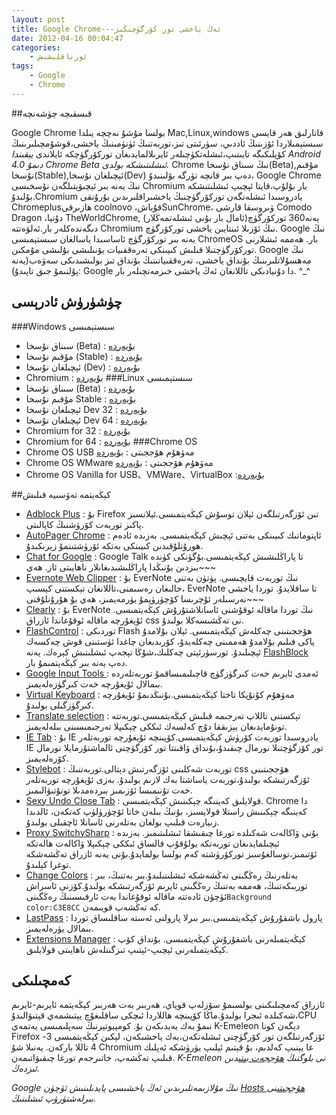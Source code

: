 ```yaml
--- 
layout: post
title: Google Chrome---ئەڭ ياخشى تور كۆرگۈچىڭىز
date: 2012-04-16 00:04:47
categories:
    - ئورتاقلىشىش
tags:
    - Google
    - Chrome
---
```


##قىسقىچە چۈشەنچە

Google Chrome بولسا مۇشۇ نەچچە يىلدا Mac,Linux,windows قاتارلىق ھەر قايسى سىستېمىلاردا ئۆزىنىڭ ئاددىي، سۈرئىتى تىز،توربەتنىڭ ئۈنۈمىنىڭ ياخشى،قوشۇمچىلىرىنىڭ كۆپلىكىگە تايىنىپ،ئىشلەتكۈچىلەر ئايرىلالمايدىغان توركۆرگۈچكە ئايلاندى *يېقىندا Android 4.0 دىمۇ Chrome Beta ئىشلىتىشكە بولدى.*
Chrome نىڭ سىناق نۇسخا(Beta),مۇقىم نۇسخا(Stable),ئېچىلغان نۇسخا(Dev) دەپ بىر قانچە تۈرگە بۆلىنىدۇ، Google Chrome  نىڭ يەنە بىر ئېچىۋېتىلگەن نۇسخىسى Chromium بار بۇلۇپ،قايتا ئېچىپ ئىشلىتىشكە بۇلىدۇ.Chromium يادروسىدا ئىشلەنگەن توركۆرگۈچنىڭ ياخشىراقلىرىدىن بۇرۇنقى Chromeplusھازىرقى coolnovo ،قۇياشSunChrome، ۋىروسقا قارشى Comodo Dragon ،دۇنيا TheWorldChrome, يەنە360 توركۆرگۈچ(ئامال بار بۇنى ئىشلەتمەڭلار) دىگەندەكلەر بار.ئەلۋەتتە Chromium نىڭ ئۆزىلا  ئىنتايىن ياخشى توركۆرگۈچ.
Google نىڭ يەنە بىر توركۆرگۈچ ئاساسىدا ياسالغان سىستېمىسى ChromeOS بار. ھەممە ئىشلارنى توركۆرگۈچتىلا قىلىش كىيىنكى تەرەققىيات يۆنىلىشى بۇلىشى مۇمكىن.
Google نىڭ مەھسۇلاتلىرىنىڭ بۇنداق ياخشى، تەرەققىياتىنىڭ بۇنداق تىز بولىشىدىكى سەۋەب(يەنە پۇلنىمۇ جىق تاپىدۇ): Google دا دۇنيادىكى تاللانغان ئەڭ ياخشى خىزمەتچىلەر بار. ^_^
## چۈشۈرۈش ئادرېسى
###Windows سىستېمىسى
* سىناق نۇسخا (Beta) : [بۇيەردە](http://www.google.com/chrome/eula.html?hl=zh-CN&extra=betachannel)   
* مۇقىم نۇسخا (Stable) : [بۇيەردە](http://www.google.com/chrome/eula.html?hl=zh-CN)     
* ئېچىلغان نۇسخا (Dev) : [بۇيەردە](http://www.google.com/chrome/eula.html?hl=zh-CN&extra=devchannel)    
* Chromium : [بۇيەردە](https://commondatastorage.googleapis.com/chromium-browser-continuous/index.html?path=Win/&sort=desc)
###Linux سىستېمىسى 
* سىناق نۇسخا (Beta) : [بۇيەردە](http://www.google.com/intl/en/landing/chrome/beta/)  
* مۇقىم نۇسخا Stable : [بۇيەردە](http://www.google.com/chrome/eula.html)  
* ئېچىلغان نۇسخا Dev 32 : [بۇيەردە](http://www.google.com/chrome/intl/en/eula_dev.html?dl=unstable_i386_deb)     
* ئېچىلغان نۇسخا Dev 64 : [بۇيەردە](http://www.google.com/chrome/intl/en/eula_dev.html?dl=unstable_amd64_deb)   
* Chromium for 32 : [بۇيەردە](http://commondatastorage.googleapis.com/chromium-browser-snapshots/index.html?path=Linux/&sort=desc)     
* Chromium for 64 : [بۇيەردە](http://commondatastorage.googleapis.com/chromium-browser-snapshots/index.html?path=Linux_x64/&sort=desc)
###Chrome OS
* Chrome OS USB مەۋھۇم ھۆججىتى : [بۇيەردە](http://chromeos.hexxeh.net/download.php?release=Flow&type=usb)    
* Chrome OS WMware مەۋھۇم ھۆججىتى : [بۇيەردە](http://chromeos.hexxeh.net/download.php?release=Flow&type=vmware)    
* Chrome OS Vanilla for USB、VMWare、VirtualBox :[بۇيەردە](http://chromeos.hexxeh.net/vanilla.php)


##كېڭەيتمە تەۋسىيە قىلىش
* [Adblock Plus](https://chrome.google.com/webstore/detail/cfhdojbkjhnklbpkdaibdccddilifddb) : بۇ Firefox تىن ئۆزگەرتىلگەن ئېلان توسۇش كېڭەيتمىسى.ئېلانسىز پاكىز توربەت كۆرۈشنىڭ كاپالىتى.   
* [AutoPager Chrome](https://chrome.google.com/webstore/detail/mmgagnmbebdebebbcleklifnobamjonh) : ئاپتوماتىك كىيىنكى بەتنى ئېچىش كېڭەيتمىسى. بەزىدە ئادەم ھورۇنلۇقىدىن كىيىنكى بەتكە ئۆرۈشتىنمۇ زېرىكىدۇ.
* [Chat for Google](https://chrome.google.com/webstore/detail/nckgahadagoaajjgafhacjanaoiihapd) : Google Talk تا پاراڭلىشىش كېڭەيتمىسى.بۇگۈنكى كۈندە بىزدىن بۇنىڭدا پاراڭلىشىدىغانلار ناھايىتى ئاز. ھەي~~~
* [Evernote Web Clipper](https://chrome.google.com/webstore/detail/pioclpoplcdbaefihamjohnefbikjilc) : بۇ EverNote نىڭ توربەت قايچىسى. پۈتۈن بەتنى ،خالىغان رەسىمنى،تاللانغان تېكستنى كېسىپ EverNote تا ساقلايدۇ. توردا ياخشى نەرسىلەر ئۇچرىسا كۆچۈرۈپمۇ يۈرمەيمىز، ھەي بۇ ھۇرۇنلۇقنى~~~
* [Clearly](https://chrome.google.com/webstore/detail/iooicodkiihhpojmmeghjclgihfjdjhj) : بۇ EverNote نىڭ توردا ماقالە ئوقۇشنى ئاسانلاشتۇرۇش كېڭەيتمىسى. ئۇيغۇرچە ماقالە ئوقۇغاندا ئازراق css نى تەڭشىسەكلا بولىدۇ.
* [FlashControl](https://chrome.google.com/webstore/detail/mfidmkgnfgnkihnjeklbekckimkipmoe) : توردىكى Flash ھۆججىتىنى چەكلەش كېڭەيتمىسى. ئېلان بۇلامدۇ ياكى فىلىم بۇلامدۇ ھەممىنى چەكلەيدۇ، كۆرىدىغان چاغدا ئۈستىنى قوش چەكسەك ئېچىلىدۇ. تورسۈرئېتى چەكلىك،شۇڭا تېجەپ ئىشلىتىش كېرەك. يەنە [FlashBlock](https://chrome.google.com/webstore/detail/gofhjkjmkpinhpoiabjplobcaignabnl) دەپ يەنە بىر كېڭەيتمىمۇ بار.
* [Google Input Tools ](https://chrome.google.com/webstore/detail/mclkkofklkfljcocdinagocijmpgbhab) : ئەمدى ئايرىم خەت كىرگۈزگۈچ قاچىلىمىساقمۇ توربەتلەردە بىمالال ئۇيغۇرچە خەت كىرگۈزەلەيمىز.
* [Virtual Keyboard](https://chrome.google.com/webstore/detail/mpphfcjpaldmedbbomcdhgonmhjngfig) : مەۋھۇم كۇنۇپكا تاختا كېڭەيتمىسى.بۇنىڭدىمۇ ئۇيغۇرچە كىرگۈزگىلى بولىدۇ. 
* [Translate selection](https://chrome.google.com/webstore/detail/goanabmlmgfinmjohhepcpffcnkeobjm) : تېكستنى تاللاپ تەرجىمە قىلىش كېڭەيتمىسى.توربەتتە تونۇمايدىغان يېزىققا دۇچ كەلسەك ئىككى چېكىپلا تەرجىمىسىنى بىلەلەيمىز.
* [IE Tab](https://chrome.google.com/webstore/detail/hehijbfgiekmjfkfjpbkbammjbdenadd) : بۇ IE يادروسىدا توربەت كۆرۈش كېڭەيتمىسى.كۆپىنچە ئۇيغۇرچە توربەتلەر IE تور كۆزگۈچتىلا نورمال چىقىدۇ،بۇنداق ۋاقىتتا تور كۆرگۈچنى ئالماشتۇرمايلا نورمال كۆرەلەيمىز.  
* [Stylebot](https://chrome.google.com/webstore/detail/oiaejidbmkiecgbjeifoejpgmdaleoha) : توربەت شەكلىنى ئۆزگەرتىش دېتالى.توربەتنىڭ css ھۆججىتىنى ئۆزگەرتىشكە بولىدۇ،توربەت ياساشتا بەك لازىم بولىدۇ. بەزى ئۇيغۇرچە توربەتلەر خەت تۇنىمىسا ئۆزىمىز بىردەمدىلا تونۇتىۋالىمىز.   
* [Sexy Undo Close Tab](https://chrome.google.com/webstore/detail/bcennaiejdjpomgmmohhpgnjlmpcjmbg) : قولايلىق كەينىگە چېكىنىش كېڭەيتمىسى. Chrome دا كەينىگە چېكىنىش راستلا قولايسىز، بۇنىڭ بىلەن خاتا ئۆچۈرۈلۈپ كەتكەن، ئالدىدا زىيارەت قىلىپ بولغان بەتلەرنى ئاسانلا ئاچقىلى بولىدۇ. 
* [Proxy SwitchySharp](https://chrome.google.com/webstore/detail/dpplabbmogkhghncfbfdeeokoefdjegm) : بۇنى ۋاكالەت شەكىلدە تورغا چىقىشقا ئىشلىتىمىز. بەزىدە ئېچىلمايدىغان توربەتكە يولۇقۇپ قالساق ئىككى چېكىپلا ۋاكالەت ھالەتكە ئۆتىمىز،توسالغۇسىز توركۆرۈشتە كەم بولسا بولمايدۇ.بۇنى يەنە ئازراق تەڭشەشكە توغرا كېلىدۇ.
* [Change Colors](https://chrome.google.com/webstore/detail/jbmkekhehjedonbhoikhhkmlapalklgn) : بەتلەرنىڭ رەڭگىنى تەڭشەشكە ئىشلىتىلىدۇ.بىر بەتنىڭ، بىر توربىكەتنىڭ، ھەممە بەتنىڭ رەڭگىنى ئايرىم ئۆزگەرتىشكە بولىدۇ.كۆزنى ئاسراش ئۈچۈن ئادەتتە ماقالە ئوقۇغاندا بەت ئارقىسىنىڭ رەڭگىنى`Background color:C3E8CC` كە تەڭشەپ قويىمەن.
* [LastPass](https://chrome.google.com/webstore/detail/hdokiejnpimakedhajhdlcegeplioahd) : پارول باشقۇرۇش كېڭەيتمىسى.بىر بىرلا پارولنى ئەستە ساقلىساق توردا بىمالال يۈرەلەيمىز.
* [Extensions Manager](https://chrome.google.com/webstore/detail/lpleipinonnoibneeejgjnoeekmbopbc) : كېڭەيتمىلەرنى باشقۇرۇش كېڭەيتمىسى. بۇنداق كۆپ كېڭەيتمىلەرنى ئېچىپ-ئېتىپ تىزگىنلەش ناھايىتى قولايلىق.
## كەمچىلىكى    

ئازراق كەمچىلىكىنى بولسىمۇ سۆزلەپ قوياي، ھەربىر بەت ھەربىر كېڭەيتمە ئايرىم-ئايرىم شەكىلدە ئىجرا بولىدۇ.ماڭا كۆپىنچە ھاللاردا ئىچكى ساقلىغۇچ يېتىشمەي قېتىۋالىدۇ،CPU نىمۇ بەك يەيدىكەن بۇ.
كومپيوتېرنىڭ سەپلىمىسى يەتمەي K-Emeleon دېگەن كونا Firefox ئۆزگەرتىلگەن تور كۆرگۈچنى ئىشلەتكەن،بەك ياخشىكەن، لېكىن كېڭەيتمىسى 3-4 تاللا باركەن. يەنىلا شۇ Chromium غا يېنىپ كەلدىم، بۇ قېتىم ئېلىپ يۈرۈشكە ئەپلىك قىلىپ تەڭشەپ، خاتىرجەم تورغا چىقىۋاتىمەن.
*K-Emeleon نى بلوگنىڭ [ھۆججەت بېتى](/file/)دىن ئىزدەڭ.*   

*Google نىڭ مۇلازىمەتلىرىدىن ئەڭ ياخشىسى پايدىلىنىش ئۈچۈن [Hosts  ھۆججىتى](/2004/11/18/Host-File)نى بىرلەشتۈرۈپ ئىشلىتىڭ.*